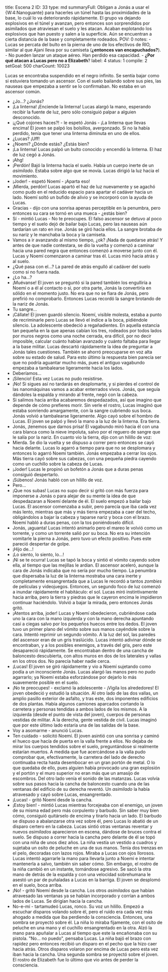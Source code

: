 title:          Escena 2
ID:             33
type:           md
summaryFull:    Obligan a Jonás a usar el {W:4:Nanoguante} para hacerles un túnel hasta las proximidades de la base, lo cuál lo va deteriorando rápidamente. El grupo va dejando explosivos en el túnel y avanzan, pero entonces son sorprendidos por asimilados que atraviesan el suelo y les atacan. Acaban explotando los explosivos que han puesto y salen a la superficie. Aún se encuentran a cierta distancia de la base y completamente rodeados.
POV:            0
notes:          - Lucas se percata del bulto en la pierna de uno de los efectivos de RIO, similar al que Ajani lleva por su camiseta (**¿entonces van encapuchados?**).
                - No pueden lanzar un ataque aéreo. Han perdido esa capacidad.
                - **¿Por qué atacan a Lucas pero no a Elizabeth**?
label:          4
status:         1
compile:        2
setGoal:        500
charCount:      10023


Lucas se encontraba suspendido en el negro infinito. Se sentía bajar como si estuviera tomando un ascensor.
Con el suelo bailando sobre sus pies, las nauseas que empezaba a sentir se lo confirmaban. No estaba en un ascensor común.
- ¿Jo...? ¿Jonás?
- ¡La linterna! ¡Enciende la linterna!
Lucas alargó la mano, esperando recibir la fuente de luz, pero sólo consiguió palpar a alguien desconocido.
- ¡¿Qué cojones haces?! - le espetó Jonás - ¡La linterna que llevas encima!
El joven se palpó los bolsillos, avergonzado. Si no la había perdido, tenía que tener una linterna diminuta en uno de ellos.
- ¿Lucas? ¡Uff!
- ¿Noemí? ¿Dónde estás? ¿Estás bien?
- ¡La linterna!
Lucas palpó un bulto conocido y encendió la linterna. El haz de luz cegó a Jonás.
- ¡Ahg!
- ¡Perdón!
Bajó la linterna hacia el suelo. Había un cuerpo inerte de un *asimilado*. Estaba sobre algo que se movía.
Lucas dirigió la luz hacia el movimiento.
- ¡Joder! - espetó Noemí - ¡Aparta eso!
- ¡Mierda, perdón!
Lucas apartó el haz de luz nuevamente y se agachó como pudo en el reducido espacio para apartar el cadáver hacia un lado. Noemí soltó un bufido de alivio y se incorporó con la ayuda de Lucas.
- Gracias - dijo con una sonrisa apenas perceptible en la penumbra, pero entonces su cara se tornó en una mueca - ¿estás bien?
- Sí - mintió Lucas - No te preocupes.
El falso ascensor se detuvo al poco tiempo y el suelo dejó de bailar bajo Lucas, pero las nauseas aún tardarían un rato en irse.
Jonás se giró hacia ellos. La sangre brotaba de su nariz y le manchaba la boca y la camiseta.
- Vamos a ir avanzando al mismo tiempo, ¿ok? ¡Nada de quedarse atrás!
Y antes de que nadie contestara, se dio la vuelta y comenzó a caminar hacia una pared negra que entonces comenzó a moverse junto con él.
Lucas y Noemí comenzaron a caminar tras él. Lucas miró hacia atrás y al suelo.
- ¿Qué pasa con el...?
La pared de atrás engulló al cadáver del suelo como si no fuera nada.
- ¿Lo ha...?
- ¡Muévanse!
El joven se preguntó si la pared también los engulliría a Noemí o a él al contacto o si, por otra parte, Jonás la convertiría en sólido en el momento justo.
No era que no se fiara de Jonás, pero prefirió no comprobarlo.
Entonces Lucas recordó la sangre brotando de la nariz de Jonás.
- Tu sangre...
- ¡Cállate!
El joven guardó silencio. Noemí, visible molesta, estaba a punto de recriminarle pero Lucas se llevó el índice a la boca, pidiéndole silencio. La adolescente obedeció a regañadientes.
En aquella estancia tan pequeña en la que apenas cabían los tres, rodeados por todos lados por muros negros como una noche cerrada, era difícil, por no decir imposible, calcular cuánto habían avanzado y cuánto faltaba para llegar a la base militar.
Lucas descartó rápidamente la idea de preguntar a Jonás tales cuestiones. También se ahorró preocuparse en voz alta sobre su estado de salud.
Para esto último la respuesta bien parecía ser que no podría aguantar mucho más, pues el antiguo vagabundo empezaba a tambalearse ligeramente hacia los lados.
- Deberíamos...
- ¡Silencio!
Esta vez Lucas no pudo resistirse.
- ¡No! Si sigues así no tardarás en desplomarte, y si pierdes el control de las nanomáquinas vamos a acabar enterrados vivos.
Jonás, que seguía dándoles la espalda y  mirando al frente, negó con la cabeza.
- Si salimos hacia arriba acabaremos despedazados, así que imagino que depende de cómo prefieres morir.
Sin verle el rostro, Lucas imaginó que estaba sonriendo amargamente, con la sangre cubriendo sus boca.
Jonás volvió a tambalearse ligeramente. Algo cayó sobre el hombro de Lucas. El joven se palpó y llevó la mano a la luz de la linterna.
Era tierra.
- Jonás, ¡tenemos que darnos prisa!
El vagabundo miró hacia él con una cara blanca como la nieve impoluta, salvo por el reguero de sangre que le salía por la nariz.
En cuanto vio la tierra, dijo con un hilillo de voz:
- Mierda.
Se dio la vuelta y se dispuso a correr pero entonces se cayó hacia delante. Lucas lo agarró a tiempo para que no se desplomara y entonces lo agarró Noemí también.
Jonás empezaba a cerrar los ojos. Más tierra cayó sobre sus cabezas, con una pequeña piedra cayendo como un cuchillo sobre la cabeza de Lucas.
- ¡Joder!
Lucas le propinó un bofetón a Jonás que a duras penas consiguió despertarlo.
- ¡Súbenos!
Jonás habló con un hilillo de voz.
- Pero...
- ¡Que nos subas!
Lucas no supo decir si gritó con más fuerza para imponerse a Jonás o para alejar de su mente la idea de que despedazaran a Noemí delante de él.
El suelo empezó a bailar bajo Lucas.
El ascensor comenzaba a subir, pero parecía que iba cada vez más lento, mientras que más y más tierra empezaba a caer del techo, obligándolos a bajar la cabeza y taparse nariz y boca con el brazo.
Noemí habló a duras penas, con la tos poniéndoselo difícil.
- Jonás, ¡aguanta!
Lucas intentó animarlo pero el mareo le volvió como un torrente, y como un torrente salió por su boca.
No era su intención vomitarle la pierna a Jonás, pero tuvo un efecto positivo. Pues este pareció despertar de golpe.
- ¡Hijo de...!
- ¡Lo siento, lo siento, lo...!
- ¡Ni se te ocurra!
Lucas se tapó la boca y sintió el vómito cayendo sobre ella, al tiempo que las mejillas le ardían.
El ascensor aceleró, aunque la cara de Jonás indicaba que no sería por mucho tiempo. La penumbra que dispersaba la luz de la linterna mostraba una cara inerte y completamente ensangrentada que a Lucas le recordó a tantos *zombies* de películas y videojuegos.
Entonces, un segundo foco de luz comenzó a inundar rápidamente el habitáculo: el sol. Lucas miró instintivamente hacia arriba, pero la tierra y piedras que le cayeron encima le impidieron continuar haciéndolo.
Volvió a bajar la mirada, pero entonces Jonás gritó.
- ¡Atentos arriba, joder!
Lucas y Noemí obedecieron, cubriéndose cada uno la cara con la mano izquierda y con la mano derecha apuntando casi a ciegas salvo por los pequeños huecos entre los dedos.
El joven tuvo un primer plano del vómito sobre sus manos cayéndole sobre la cara. Intentó reprimir un segundo vómito.
A la luz del sol, las paredes del ascensor eran de un gris traslúcido. Lucas intentó adivinar dónde se encontraban, y a los posibles enemigos, a través del gris, pero este desapareció rápidamente.
Se encontraban dentro de una cancha de baloncesto descubierta, con altos muros en dos de los laterales y vallas en los otros dos.
No parecía haber nadie cerca.
- ¡Lucas!
El joven se giró rápidamente y vio a Noemí sujetando como podía a un inconsciente Jonás. Lucas alargó las manos pero no pudo agarrarlo; ya Noemí estaba esforzándose por dejarlo lo más suavemente posible en el suelo.
- ¡No te preocupes! - exclamó la adolescente - ¡Vigila los alrededores!
El joven obedeció y estudió la situación.
Al otro lado de las dos vallas, un amplio pasillo exterior de asfalto, y tras este, dos imponentes edificios de dos plantas.
Había algunos camiones aparcados cortando la carretera y personas tendidas a ambos lados de los mismos. A la izquierda (desde el punto de vista del joven), cuerpos de personas vestidas de militar. A la derecha, gente vestida de civil. Lucas imaginó que por este último lado estaría una de las salidas de la base.
- Voy a asomarme - anunció Lucas.
- Ten cuidado - solicitó Noemí.
El joven asintió con una sonrisa y caminó el hueco que hacía de puerta en la valla frente a ellos. No dejaba de mirar los cuerpos tendidos sobre el suelo, preguntándose si realmente estarían muertos. A medida que fue acercándose a la valla pudo comprobar que, efectivamente, la carretera del lado de derecho continuaba recta hasta desembocar en un gran portón de metal. O lo que quedaba de ello, pues alguien había provocado una gran explosión y el portón y el muro superior no eran más que un amasijo de escombros.
Del otro lado venía el sonido de las matanzas.
Lucas volvía sobre sus pasos hacia la cancha de baloncesto cuando una de las ventanas del edificio de su derecha reventó. Un *asimilado* la había atravesado y cayó sobre Lucas, ensangrentado.
- ¡Lucas! - gritó Noemí desde la cancha.
- ¡Estoy bien! - mintió Lucas mientras forcejeaba con el enemigo, un joven de su misma edad pero más corpulento y barbudo.
Sin saber muy bien cómo, consiguió quitárselo de encima y tirarlo hacia un lado. El barbudo se dispuso a abalanzarse otra vez sobre él, pero Lucas lo abatió de un disparo certero en la cabeza.
Lucas sintió otras ventanas reventar y nuevos *asimilados* aparecieron en escena, dándose de bruces contra el suelo.
Se dispuso a correr hacia la cancha pero delante de él se topó con una niña de unos diez años.
La niña vestía un vestido a cuadros y sujetaba un osito de peluche en una de sus manos. Tenía dos trenzas en el pelo, decoradas con lazos rojos. Miraba a Lucas con ojos llorosos.
Lucas intentó agarrarle la mano para llevarla junto a Noemí e intentar mantenerla a salvo, también sin saber cómo.
Sin embargo, el rostro de la niña cambió en un instante, tornándose agresivo. Se sacó la otra mano de detrás de la espalda y con una velocidad sobrehumana le asestó un par de puñaladas a Lucas en la barriga.
El joven se desplomó en el suelo, boca arriba.
- ¡No! - gritó Noemí desde la cancha.
Los otros *asimilados* que habían atravesado las ventanas ya se habían incorporado y corrían a ambos lados de Lucas.
Se dirigían hacia la cancha.
- No-e-mí - tartamudeó Lucas, ronco. Su voz un hilillo.
Empezó a escuchar disparos volando sobre él, pero el ruido era cada vez más ahogado a medida que iba perdiendo la consciencia.
Entonces, una sombra se proyectó sobre él.
La niña lo miraba fijamente, con el osito de peluche en una mano y el cuchillo ensangrentado en la otra.
Alzó la mano para apuñalar a Lucas al tiempo que este la encañonaba con su pistola.
"No... no puedo", pensaba Lucas.
La niña bajó el brazo con rapidez pero entonces recibió un disparo en el pecho que la hizo caer hacia atrás.
Otros disparos volaron por encima de Lucas pero esta vez iban hacia la cancha.
Una segunda sombra se proyectó sobre el joven.
El rostro de Elizabeth fue lo último que vio antes de perder la consciencia.